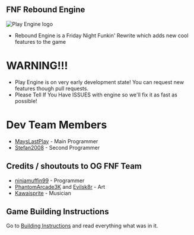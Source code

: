 ## FNF Rebound Engine
![Play Engine logo](logo.png)
- Rebound Engine is a Friday Night Funkin' Rewrite which adds new cool features to the game
# WARNING!!!
- Play Engine is on very early development state! You can request new features though pull requests.
- Please Tell If You Have ISSUES with engine so we'll fix it as fast as possible!
# Dev Team Members
- [MaysLastPlay](https://github.com/MaysLastPlayGithub) - Main Programmer
- [Stefan2008](https://github.com/Stefan2008Git) - Second Programmer

## Credits / shoutouts to OG FNF Team

- [ninjamuffin99](https://twitter.com/ninja_muffin99) - Programmer
- [PhantomArcade3K](https://twitter.com/phantomarcade3k) and [Evilsk8r](https://twitter.com/evilsk8r) - Art
- [Kawaisprite](https://twitter.com/kawaisprite) - Musician
## Game Building Instructions
Go to [Building Instructions](https://github.com/MaysLastPlay/FNF-ReboundEngine/blob/main/BUILD-INSTRUCTIONS.md) and read everything what was in it.

